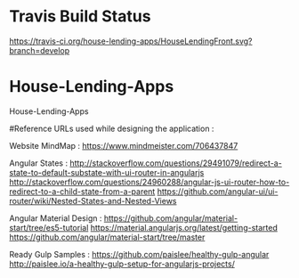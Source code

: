 # Travis Build Status #
 https://travis-ci.org/house-lending-apps/HouseLendingFront.svg?branch=develop


# House-Lending-Apps
House-Lending-Apps

#Reference URLs used while designing the application :

Website MindMap :
https://www.mindmeister.com/706437847

Angular States :
http://stackoverflow.com/questions/29491079/redirect-a-state-to-default-substate-with-ui-router-in-angularjs
http://stackoverflow.com/questions/24960288/angular-js-ui-router-how-to-redirect-to-a-child-state-from-a-parent
https://github.com/angular-ui/ui-router/wiki/Nested-States-and-Nested-Views

Angular Material Design :
https://github.com/angular/material-start/tree/es5-tutorial
https://material.angularjs.org/latest/getting-started
https://github.com/angular/material-start/tree/master


Ready Gulp Samples :
https://github.com/paislee/healthy-gulp-angular
http://paislee.io/a-healthy-gulp-setup-for-angularjs-projects/
